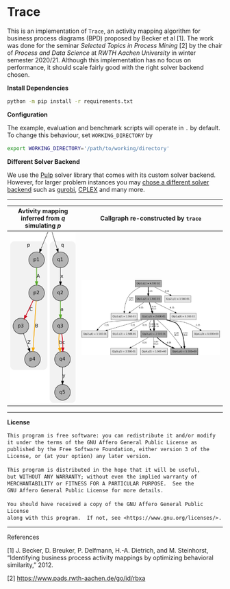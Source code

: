 # Trace

This is an implementation of `Trace`, an activity mapping algorithm for business 
process diagrams (BPD) proposed by Becker et al [1]. The work was done for the 
seminar _Selected Topics in Process Mining_ [2] by the chair of _Process and Data
Science_ at _RWTH Aachen University_ in winter semester 2020/21. Although this 
implementation has no focus on performance, it should scale fairly good with the 
right solver backend chosen.

**Install Dependencies**

```bash
python -m pip install -r requirements.txt
```

**Configuration**

The example, evaluation and benchmark scripts will operate in `.` by default.
To change this behaviour, set `WORKING_DIRECTORY` by

```bash
export WORKING_DIRECTORY='/path/to/working/directory'
```

**Different Solver Backend**

We use the [Pulp](https://coin-or.github.io/pulp/) solver library that comes 
with its custom solver backend. However, for larger problem instances you may 
[chose a different solver backend](https://coin-or.github.io/pulp/guides/how_to_configure_solvers.html) 
such as [gurobi](https://www.gurobi.com/), [CPLEX](https://www.ibm.com/products/ilog-cplex-optimization-studio)
and many more.

---

| Avtivity mapping inferred from _q_ simulating _p_ | Callgraph re-constructed by `trace` |
|:-------------------------------------------------:|:-----------------------------------:|
| ![mapping](img/mapping.svg)                       | ![callgraph](img/callgraph.svg)     |

---

**License**

    This program is free software: you can redistribute it and/or modify
    it under the terms of the GNU Affero General Public License as
    published by the Free Software Foundation, either version 3 of the
    License, or (at your option) any later version.

    This program is distributed in the hope that it will be useful,
    but WITHOUT ANY WARRANTY; without even the implied warranty of
    MERCHANTABILITY or FITNESS FOR A PARTICULAR PURPOSE.  See the
    GNU Affero General Public License for more details.

    You should have received a copy of the GNU Affero General Public License
    along with this program.  If not, see <https://www.gnu.org/licenses/>.

---

References

[1] J. Becker, D. Breuker, P. Delfmann, H.-A. Dietrich, and M. Steinhorst, “Identifying business process activity
mappings by optimizing behavioral similarity,” 2012.

[2] https://www.pads.rwth-aachen.de/go/id/rbxa
